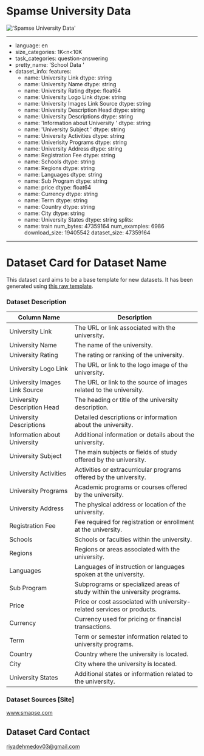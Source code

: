 # Spamse University Data
!['Spamse University Data'](https://images.unsplash.com/20/cambridge.JPG?q=80&w=1000&auto=format&fit=crop&ixlib=rb-4.0.3&ixid=M3wxMjA3fDB8MHxzZWFyY2h8M3x8dW5pdmVyc2l0eXxlbnwwfHwwfHx8MA%3D%3D)

---
- language:
en
- size_categories:
1K<n<10K
- task_categories:
question-answering
- pretty_name:
'School Data '
- dataset_info:
  features:
  - name: University Link
    dtype: string
  - name: University Name
    dtype: string
  - name: University Rating
    dtype: float64
  - name: University Logo Link
    dtype: string
  - name: University Images Link Source
    dtype: string
  - name: University Description Head
    dtype: string
  - name: University Descriptions
    dtype: string
  - name: 'Information about University '
    dtype: string
  - name: 'University Subject '
    dtype: string
  - name: University Activities
    dtype: string
  - name: Univerisity Programs
    dtype: string
  - name: University Address
    dtype: string
  - name: Registration Fee
    dtype: string
  - name: Schools
    dtype: string
  - name: Regions
    dtype: string
  - name: Languages
    dtype: string
  - name: Sub Program
    dtype: string
  - name: price
    dtype: float64
  - name: Currency
    dtype: string
  - name: Term
    dtype: string
  - name: Country
    dtype: string
  - name: City
    dtype: string
  - name: University States
    dtype: string
  splits:
  - name: train
    num_bytes: 47359164
    num_examples: 6986
  download_size: 19405542
  dataset_size: 47359164
---
    
# Dataset Card for Dataset Name

This dataset card aims to be a base template for new datasets. It has been generated using [this raw template](https://github.com/huggingface/huggingface_hub/blob/main/src/huggingface_hub/templates/datasetcard_template.md?plain=1).

### Dataset Description

| Column Name                   | Description                                                                       |
|-------------------------------|-----------------------------------------------------------------------------------|
| University Link               | The URL or link associated with the university.                                   |
| University Name               | The name of the university.                                                      |
| University Rating             | The rating or ranking of the university.                                          |
| University Logo Link          | The URL or link to the logo image of the university.                              |
| University Images Link Source | The URL or link to the source of images related to the university.                |
| University Description Head   | The heading or title of the university description.                               |
| University Descriptions       | Detailed descriptions or information about the university.                        |
| Information about University  | Additional information or details about the university.                           |
| University Subject            | The main subjects or fields of study offered by the university.                   |
| University Activities         | Activities or extracurricular programs offered by the university.                 |
| University Programs           | Academic programs or courses offered by the university.                           |
| University Address            | The physical address or location of the university.                               |
| Registration Fee              | Fee required for registration or enrollment at the university.                    |
| Schools                       | Schools or faculties within the university.                                       |
| Regions                       | Regions or areas associated with the university.                                   |
| Languages                     | Languages of instruction or languages spoken at the university.                    |
| Sub Program                   | Subprograms or specialized areas of study within the university programs.         |
| Price                         | Price or cost associated with university-related services or products.            |
| Currency                      | Currency used for pricing or financial transactions.                               |
| Term                          | Term or semester information related to university programs.                       |
| Country                       | Country where the university is located.                                           |
| City                          | City where the university is located.                                              |
| University States             | Additional states or information related to the university.                        |


### Dataset Sources [Site]

www.smapse.com 

## Dataset Card Contact

riyadehmedov03@gmail.com
